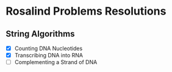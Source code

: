 # Rosalind Problems Resolutions

## String Algorithms
-[x] Counting DNA Nucleotides
-[x] Transcribing DNA into RNA
-[  ] Complementing a Strand of DNA
